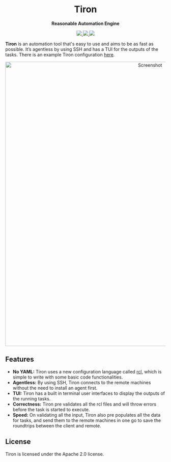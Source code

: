 <div align="center">
  
  # Tiron
  
  **Reasonable Automation Engine**
</div>

<div align="center">
  <a href="https://github.com/lapce/tiron/actions/workflows/ci.yml" target="_blank">
    <img src="https://github.com/lapce/tiron/actions/workflows/ci.yml/badge.svg" />
  </a>
  <a href="https://discord.gg/GK4uSQMT4X" target="_blank">
    <img src="https://img.shields.io/discord/946858761413328946?logo=discord" />
  </a>
  <a href="https://github.com/lapce/tiron/releases" target="_blank">
    <img src="https://img.shields.io/github/v/release/lapce/tiron" />
  </a>
</div>

**Tiron** is an automation tool that's easy to use and aims to be as fast as possible. It’s agentless by using SSH and has a TUI for the outputs of the tasks. There is an example Tiron configuration [here](https://github.com/lapce/tiron/tree/main/examples/example_tiron_project).

<div align="center">
  <img width="894" alt="Screenshot" src="https://github.com/lapce/tiron/assets/1169480/0c53b83e-901b-410e-afc3-3a4aa4917b93">
</div>

## Features
* **No YAML:** Tiron uses a new configuration language called [rcl](https://github.com/ruuda/rcl), which is simple to write with some basic code functionalities.
* **Agentless:** By using SSH, Tiron connects to the remote machines without the need to install an agent first.
* **TUI:** Tiron has a built in terminal user interfaces to display the outputs of the running tasks.
* **Correctness:** Tiron pre validates all the rcl files and will throw errors before the task is started to execute.
* **Speed:** On validating all the input, Tiron also pre populates all the data for tasks, and send them to the remote machines in one go to save the roundtrips between the client and remote.  

## License
Tiron is licensed under the Apache 2.0 license.
